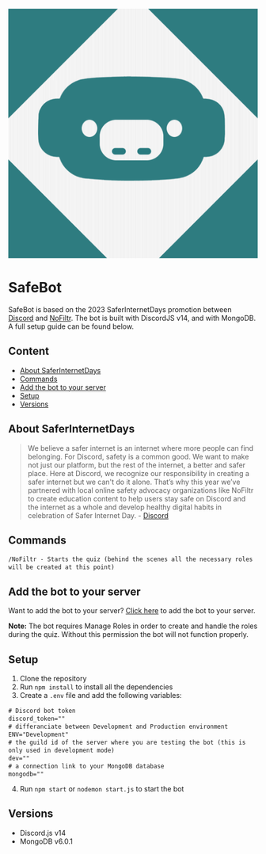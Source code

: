 <!-- image to Guardian -->
[![Guardian](https://github.com/ILostMyMedic/Discord_SaferInternetDay/blob/Main/assets/Guardian.png)](https://github.com/ILostMyMedic/Discord_SaferInternetDay)


# SafeBot
SafeBot is based on the 2023 SaferInternetDays promotion between [Discord](https://discord.com) and [NoFiltr](https://nofiltr.org/).
The bot is built with DiscordJS v14, and with MongoDB. A full setup guide can be found below.


## Content
- [About SaferInternetDays](#about-saferinternetdays)
- [Commands](#commands)
- [Add the bot to your server](#add-the-bot-to-your-server)
- [Setup](#setup)
- [Versions](#versions)


## About SaferInternetDays
<!-- quote -->
> We believe a safer internet is an internet where more people can find belonging. For Discord, safety is a common good. We want to make not just our platform, but the rest of the internet, a better and safer place.
Here at Discord, we recognize our responsibility in creating a safer internet but we can't do it alone. That’s why this year we’ve partnered with local online safety advocacy organizations like NoFiltr to create education content to help users stay safe on Discord and the internet as a whole and develop healthy digital habits in celebration of Safer Internet Day. - [Discord](https://discord.com/safety/safer-internet-day-2023)
<!-- endquote -->


## Commands
```
/NoFiltr - Starts the quiz (behind the scenes all the necessary roles will be created at this point)
```


## Add the bot to your server
Want to add the bot to your server? [Click here](https://discord.com/oauth2/authorize?client_id=1072623277937283153&permissions=268435456&scope=bot) to add the bot to your server.

**Note:** The bot requires Manage Roles in order to create and handle the roles during the quiz. Without this permission the bot will not function properly.


## Setup
1. Clone the repository
2. Run ``npm install`` to install all the dependencies
3. Create a ``.env`` file and add the following variables:
```env
# Discord bot token
discord_token=""
# differanciate between Development and Production environment
ENV="Development"
# the guild id of the server where you are testing the bot (this is only used in development mode)
dev=""
# a connection link to your MongoDB database
mongodb=""
```
4. Run ``npm start`` or ``nodemon start.js`` to start the bot



## Versions
- Discord.js v14
- MongoDB v6.0.1

